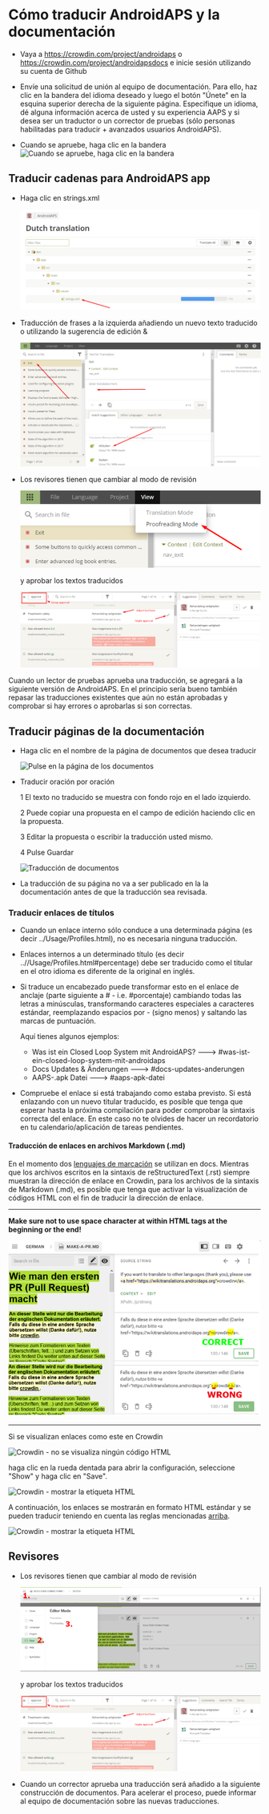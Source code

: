 # Cómo traducir AndroidAPS y la documentación

* Vaya a <https://crowdin.com/project/androidaps> o <https://crowdin.com/project/androidapsdocs> e inicie sesión utilizando su cuenta de Github

* Envíe una solicitud de unión al equipo de documentación. Para ello, haz clic en la bandera del idioma deseado y luego el botón "Únete" en la esquina superior derecha de la siguiente página. Especifique un idioma, dé alguna información acerca de usted y su experiencia AAPS y si desea ser un traductor o un corrector de pruebas (sólo personas habilitadas para traducir + avanzados usuarios AndroidAPS).

* Cuando se apruebe, haga clic en la bandera ![Cuando se apruebe, haga clic en la bandera](./images/translation_flags2019.png)

## Traducir cadenas para AndroidAPS app

* Haga clic en strings.xml
    
    ![Haga clic en strings.xml](./images/translations-click-strings.png)

* Traducción de frases a la izquierda añadiendo un nuevo texto traducido o utilizando la sugerencia de edición &
    
    ![Traducción de app](./images/translations-translate.png)

* Los revisores tienen que cambiar al modo de revisión
    
    ![Modo de revisión](./images/translations-proofreading-mode.png)
    
    y aprobar los textos traducidos
    
    ![aprobar texto](./images/translations-proofreading.png)

Cuando un lector de pruebas aprueba una traducción, se agregará a la siguiente versión de AndroidAPS. En el principio sería bueno también repasar las traducciones existentes que aún no están aprobadas y comprobar si hay errores o aprobarlas si son correctas.

## Traducir páginas de la documentación

* Haga clic en el nombre de la página de documentos que desea traducir
    
    ![Pulse en la página de los documentos](./images/translation_WikiPage.png)

* Traducir oración por oración
    
    1 El texto no traducido se muestra con fondo rojo en el lado izquierdo.
    
    2 Puede copiar una propuesta en el campo de edición haciendo clic en la propuesta.
    
    3 Editar la propuesta o escribir la traducción usted mismo.
    
    4 Pulse Guardar
    
    ![Traducción de documentos](./images/translation_WikiTranslate.png)

* La traducción de su página no va a ser publicado en la la documentación antes de que la traducción sea revisada.

### Traducir enlaces de títulos

* Cuando un enlace interno sólo conduce a una determinada página (es decir ../Usage/Profiles.html), no es necesaria ninguna traducción.
* Enlaces internos a un determinado título (es decir ..//Usage/Profiles.html#percentage) debe ser traducido como el titular en el otro idioma es diferente de la original en inglés.
* Si traduce un encabezado puede transformar esto en el enlace de anclaje (parte siguiente a # - i.e. #porcentaje) cambiando todas las letras a minúsculas, transformando caracteres especiales a caracteres estándar, reemplazando espacios por - (signo menos) y saltando las marcas de puntuación.
    
    Aquí tienes algunos ejemplos:
    
    * Was ist ein Closed Loop System mit AndroidAPS? \---> #was-ist-ein-closed-loop-system-mit-androidaps
    * Docs Updates & Änderungen \---> #docs-updates-anderungen
    * AAPS-.apk Datei \---> #aaps-apk-datei

* Compruebe el enlace si está trabajando como estaba previsto. Si está enlazando con un nuevo titular traducido, es posible que tenga que esperar hasta la próxima compilación para poder comprobar la sintaxis correcta del enlace. En este caso no te olvides de hacer un recordatorio en tu calendario/aplicación de tareas pendientes.

#### Traducción de enlaces en archivos Markdown (.md)

En el momento dos [lenguajes de marcación](./make-a-PR#code-syntax) se utilizan en docs. Mientras que los archivos escritos en la sintaxis de reStructuredText (.rst) siempre muestran la dirección de enlace en Crowdin, para los archivos de la sintaxis de Markdown (.md), es posible que tenga que activar la visualización de códigos HTML con el fin de traducir la dirección de enlace.

* * *

**Make sure not to use space character at within HTML tags at the beginning or the end!**

![Crodwin - HTML tag without space character](./images/Crowdin_HTMLtag.png)

* * *

Si se visualizan enlaces como este en Crowdin

![Crowdin - no se visualiza ningún código HTML](./images/CrowdinShowURL1.png)

haga clic en la rueda dentada para abrir la configuración, seleccione "Show" y haga clic en "Save".

![Crowdin - mostrar la etiqueta HTML](./images/CrowdinShowURL2.png)

A continuación, los enlaces se mostrarán en formato HTML estándar y se pueden traducir teniendo en cuenta las reglas mencionadas [arriba](./translations#translate-headline-links).

![Crowdin - mostrar la etiqueta HTML](./images/CrowdinShowURL3.png)

## Revisores

* Los revisores tienen que cambiar al modo de revisión
    
    ![Modo de revisión](./images/translation_WikiProofreading.png)
    
    y aprobar los textos traducidos
    
    ![aprobar texto](./images/translations-proofreading.png)

* Cuando un corrector aprueba una traducción será añadido a la siguiente construcción de documentos. Para acelerar el proceso, puede informar al equipo de documentación sobre las nuevas traducciones.